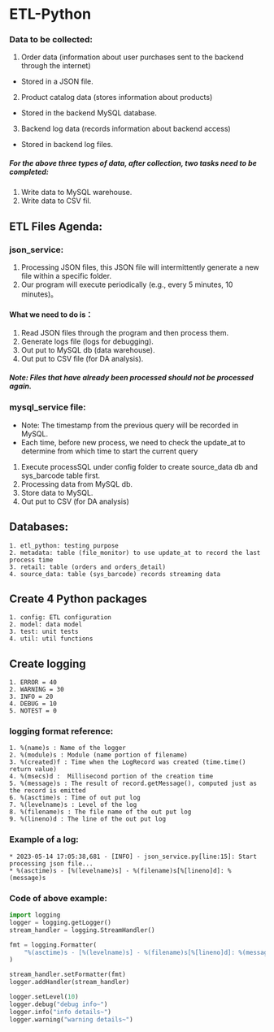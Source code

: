 # ETL-Python
### Data to be collected:
1. Order data (information about user purchases sent to the backend through the internet)
  * Stored in a JSON file.
2. Product catalog data (stores information about products)
  * Stored in the backend MySQL database.
3. Backend log data (records information about backend access)
  * Stored in backend log files.

##### For the above three types of data, after collection, two tasks need to be completed:
1. Write data to MySQL warehouse.
2. Write data to CSV fil.

## ETL Files Agenda:
### json_service: 
   1. Processing JSON files, this JSON file will intermittently generate a new file within a specific folder. 
   2. Our program will execute periodically (e.g., every 5 minutes, 10 minutes)。
#### What we need to do is：
   1. Read JSON files through the program and then process them. 
   2. Generate logs file (logs for debugging).
   3. Out put to MySQL db (data warehouse).
   4. Out put to CSV file (for DA analysis).
##### Note: Files that have already been processed should not be processed again.
   
### mysql_service file: 
   * Note: The timestamp from the previous query will be recorded in MySQL. 
   * Each time, before new process, we need to check the update_at to determine from which time to start the current query
   1. Execute processSQL under config folder to create source_data db and sys_barcode table first.
   2. Processing data from MySQL db.
   3. Store data to MySQL.
   4. Out put to CSV (for DA analysis)

## Databases:
    1. etl_python: testing purpose
    2. metadata: table (file_monitor) to use update_at to record the last process time
    3. retail: table (orders and orders_detail)
    4. source_data: table (sys_barcode) records streaming data

## Create 4 Python packages
    1. config: ETL configuration
    2. model: data model
    3. test: unit tests
    4. util: util functions

## Create logging 
    1. ERROR = 40
    2. WARNING = 30
    3. INFO = 20
    4. DEBUG = 10
    5. NOTEST = 0

### logging format reference:
    1. %(name)s : Name of the logger
    2. %(module)s : Module (name portion of filename)
    3. %(created)f : Time when the LogRecord was created (time.time() return value)
    4. %(msecs)d :  Millisecond portion of the creation time
    5. %(message)s : The result of record.getMessage(), computed just as the record is emitted
    6. %(asctime)s : Time of out put log
    7. %(levelname)s : Level of the log
    8. %(filename)s : The file name of the out put log
    9. %(lineno)d : The line of the out put log
### Example of a log:
    * 2023-05-14 17:05:38,681 - [INFO] - json_service.py[line:15]: Start processing json file...
    * %(asctime)s - [%(levelname)s] - %(filename)s[%[lineno]d]: %(message)s
### Code of above example:
```python
import logging
logger = logging.getLogger()
stream_handler = logging.StreamHandler()

fmt = logging.Formatter(
    "%(asctime)s - [%(levelname)s] - %(filename)s[%[lineno]d]: %(message)s"
)

stream_handler.setFormatter(fmt)
logger.addHandler(stream_handler)

logger.setLevel(10)
logger.debug("debug info~")
logger.info("info details~")
logger.warning("warning details~")
```




        